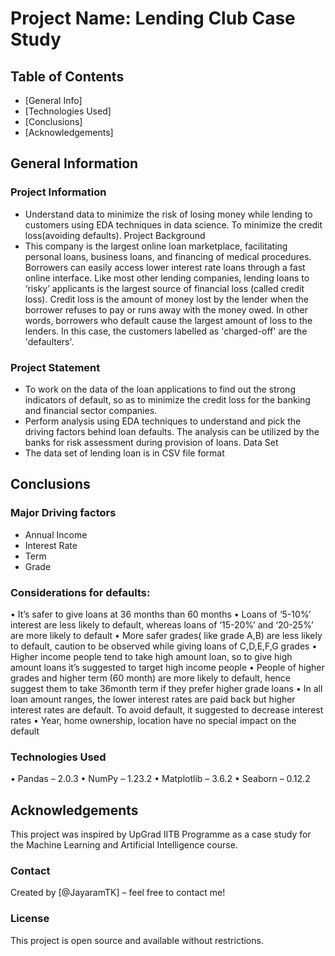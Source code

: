 # Project Name: Lending Club Case Study

## Table of Contents
*	[General Info]
*	[Technologies Used]
*	[Conclusions]
*	[Acknowledgements]

## General Information
### Project Information
-	Understand data to minimize the risk of losing money while lending to customers using EDA techniques in data science. To minimize the credit loss(avoiding defaults).
Project Background
-	This company is the largest online loan marketplace, facilitating personal loans, business loans, and financing of medical procedures. Borrowers can easily access lower interest rate loans through a fast online interface. Like most other lending companies, lending loans to ‘risky’ applicants is the largest source of financial loss (called credit loss). Credit loss is the amount of money lost by the lender when the borrower refuses to pay or runs away with the money owed. In other words, borrowers who default cause the largest amount of loss to the lenders. In this case, the customers labelled as 'charged-off' are the 'defaulters'.

### Project Statement
-	To work on the data of the loan applications to find out the strong indicators of default, so as to minimize the credit loss for the banking and financial sector companies.
-	Perform analysis using EDA techniques to understand and pick the driving factors behind loan defaults. The analysis can be utilized by the banks for risk assessment during provision of loans.
Data Set
-	The data set of lending loan is in CSV file format


## Conclusions
### Major Driving factors
-	Annual Income
-	Interest Rate
-	Term
-	Grade

### Considerations for defaults:
•	It’s safer to give loans at 36 months than 60 months
•	Loans of ‘5-10%’ interest are less likely to default, whereas loans of ‘15-20%’ and ‘20-25%’ are more likely to default
•	More safer grades( like grade A,B) are less likely to default, caution to be observed while giving loans of C,D,E,F,G grades
•	Higher income people tend to take high amount loan, so to give high amount loans it’s suggested to target high income people
•	People of higher grades and higher term (60 month) are more likely to default, hence suggest them to take 36month term if they prefer higher grade loans
•	In all loan amount ranges, the lower interest rates are paid back  but higher interest rates are default. To avoid default, it suggested to decrease interest rates
•	Year, home ownership, location have no special impact on the default

### Technologies Used
•	Pandas – 2.0.3
•	NumPy – 1.23.2
•	Matplotlib – 3.6.2
•	Seaborn – 0.12.2

## Acknowledgements
This project was inspired by UpGrad IITB Programme as a case study for the Machine Learning and Artificial Intelligence course.

### Contact
Created by [@JayaramTK] – feel free to contact me!

### License
This project is open source and available without restrictions.





